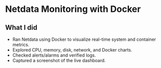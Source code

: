 # Netdata Monitoring with Docker

## What I did
- Ran Netdata using Docker to visualize real-time system and container metrics.
- Explored CPU, memory, disk, network, and Docker charts.
- Checked alerts/alarms and verified logs.
- Captured a screenshot of the live dashboard.


